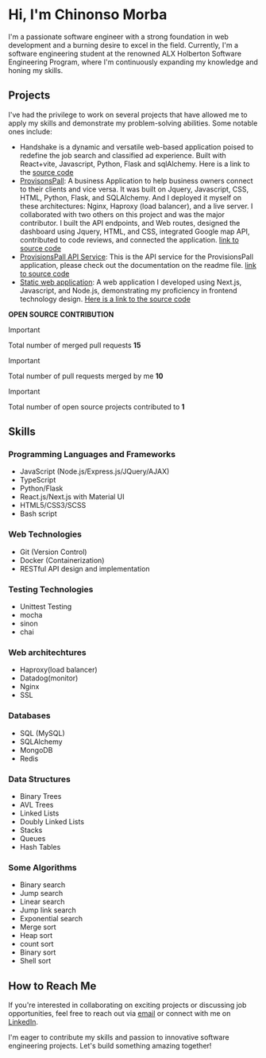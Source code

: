 # Hi, I'm Chinonso Morba

I'm a passionate software engineer with a strong foundation in web development and a burning desire to excel in the field. Currently, I'm a software engineering student at the renowned ALX Holberton Software Engineering Program, where I'm continuously expanding my knowledge and honing my skills.

## Projects

I've had the privilege to work on several projects that have allowed me to apply my skills and demonstrate my problem-solving abilities. Some notable ones include:
- Handshake is a dynamic and versatile web-based application poised to redefine the job search and classified ad experience. Built with React+vite, Javascript, Python, Flask and sqlAlchemy. Here is a link to the [source code](https://github.com/HandshakeOrg/handshake)
- [ProvisonsPall](https://provisionspall-hwvs.onrender.com/market):
  A business Application to help business owners connect to their clients and vice versa. It was built on Jquery, Javascript, CSS, HTML, Python, Flask, and SQLAlchemy. And I deployed it myself on these architectures: Nginx, Haproxy (load balancer), and a live server. I collaborated with two others on this project and was the major contributor. I built the API endpoints, and Web routes, designed the dashboard using Jquery, HTML, and CSS, integrated Google map API, contributed to code reviews, and connected the application.
  [link to source code](https://github.com/dominic-source/ProvisionsPall/tree/master)
- [ProvisionsPall API Service](https://provisionspall-hwvs.onrender.com/api/v1/stores):
  This is the API service for the ProvisionsPall application, please check out the documentation on the readme file.
  [link to source code](https://github.com/dominic-source/ProvisionsPall/tree/master)
- [Static web application](https://cadatech-portfolio.vercel.app/): A web application I developed using Next.js, Javascript, and Node.js, demonstrating my proficiency in frontend technology design. [Here is a link to the source code](https://github.com/dominic-source/Cadatech_Portfolio)

**OPEN SOURCE CONTRIBUTION**
> [!IMPORTANT]
Total number of merged pull requests **15**

> [!IMPORTANT]
Total number of pull requests merged by me **10**

> [!IMPORTANT]
Total number of open source projects contributed to **1**

## Skills

### Programming Languages and Frameworks
- JavaScript (Node.js/Express.js/JQuery/AJAX)
- TypeScript
- Python/Flask
- React.js/Next.js with Material UI
- HTML5/CSS3/SCSS
- Bash script

### Web Technologies
- Git (Version Control)
- Docker (Containerization)
- RESTful API design and implementation

### Testing Technologies 
- Unittest Testing
- mocha
- sinon
- chai

### Web architechtures
- Haproxy(load balancer)
- Datadog(monitor)
- Nginx
- SSL

### Databases
- SQL (MySQL)
- SQLAlchemy
- MongoDB
- Redis

### Data Structures
- Binary Trees
- AVL Trees
- Linked Lists
- Doubly Linked Lists
- Stacks
- Queues
- Hash Tables

### Some Algorithms
- Binary search
- Jump search
- Linear search
- Jump link search
- Exponential search
- Merge sort
- Heap sort
- count sort
- Binary sort
- Shell sort

## How to Reach Me

If you're interested in collaborating on exciting projects or discussing job opportunities, feel free to reach out via [email](mailto:chinonsodomnic@gmail.com) or connect with me on [LinkedIn](https://www.linkedin.com/in/chinonsomorba).

I'm eager to contribute my skills and passion to innovative software engineering projects. Let's build something amazing together!
